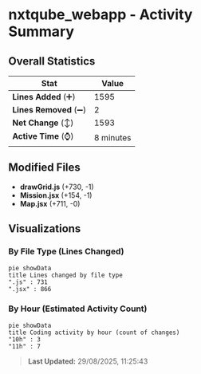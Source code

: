# nxtqube_webapp - Activity Summary 

## Overall Statistics

| Stat                   | Value                                                             |
| ---------------------- | ----------------------------------------------------------------- |
| **Lines Added** (➕)   | 1595                                          |
| **Lines Removed** (➖) | 2                                        |
| **Net Change** (↕)    | 1593                |
| **Active Time** (⌚)   | 8 minutes |


## Modified Files
- **drawGrid.js** (+730, -1)
- **Mission.jsx** (+154, -1)
- **Map.jsx** (+711, -0)

## Visualizations

### By File Type (Lines Changed)

```mermaid
pie showData
title Lines changed by file type
".js" : 731
".jsx" : 866
```

### By Hour (Estimated Activity Count)

```mermaid
pie showData
title Coding activity by hour (count of changes)
"10h" : 3
"11h" : 7
```


> **Last Updated:** 29/08/2025, 11:25:43